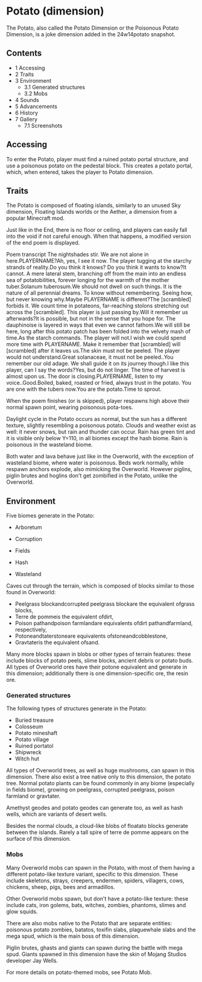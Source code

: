 # Potato (dimension)
The Potato, also called the Potato Dimension or the Poisonous Potato Dimension, is a joke dimension added in the 24w14potato snapshot.

## Contents
- 1 Accessing
- 2 Traits
- 3 Environment
	- 3.1 Generated structures
	- 3.2 Mobs
- 4 Sounds
- 5 Advancements
- 6 History
- 7 Gallery
	- 7.1 Screenshots

## Accessing
To enter the Potato, player must find a ruined potato portal structure, and use a poisonous potato on the pedestal block. This creates a potato portal, which, when entered, takes the player to Potato dimension.

## Traits
The Potato is composed of floating islands, similarly to an unused Sky dimension, Floating Islands worlds or the Aether, a dimension from a popular Minecraft mod. 

Just like in the End, there is no floor or ceiling, and players can easily fall into the void if not careful enough. When that happens, a modified version of the end poem is displayed.


Poem transcript
The nightshades stir. We are not alone in here.PLAYERNAME?Ah, yes, I see it now. The player tugging at the starchy strands of reality.Do you think it knows? Do you think it wants to know?It cannot. A mere lateral stem, branching off from the main into an endless sea of potatobilities, forever longing for the warmth of the mother tuber.Solanum tuberosum.We should not dwell on such things. It is the nature of all perennial dreams. To know without remembering. Seeing how, but never knowing why.Maybe PLAYERNAME is different?The [scrambled] forbids it. We count time in potateons, far-reaching stolons stretching out across the [scrambled]. This player is just passing by.Will it remember us afterwards?It is possible, but not in the sense that you hope for. The dauphinoise is layered in ways that even we cannot fathom.We will still be here, long after this potato patch has been folded into the velvety mash of time.As the starch commands. The player will not.I wish we could spend more time with PLAYERNAME. Make it remember that [scrambled] will [scrambled] after it leaves us.The skin must not be peeled. The player would not understand.Great solanaceae, it must not be peeled..You remember our old adage. We shall guide it on its journey though.I like this player, can I say the words?Yes, but do not linger. The time of harvest is almost upon us. The door is closing.PLAYERNAME, listen to my voice..Good.Boiled, baked, roasted or fried, always trust in the potato. You are one with the tubers now.You are the potato.Time to sprout.


When the poem finishes (or is skipped), player respawns high above their normal spawn point, wearing poisonous pota-toes.

Daylight cycle in the Potato occurs as normal, but the sun has a different texture, slightly resembling a poisonous potato. Clouds and weather exist as well: it never snows, but rain and thunder can occur.  Rain has green tint and it is visible only below Y=110, in all biomes except the hash biome. Rain is poisonous in the wasteland biome.

Both water and lava behave just like in the Overworld, with the exception of wasteland biome, where water is poisonous. Beds work normally, while respawn anchors explode, also mimicking the Overworld. However piglins, piglin brutes and hoglins don't get zombified in the Potato, unlike the Overworld.

## Environment
Five biomes generate in the Potato:

- Arboretum



- Corruption



- Fields



- Hash



- Wasteland



Caves cut through the terrain, which is composed of blocks similar to those found in Overworld:

- Peelgrass blockandcorrupted peelgrass blockare the equivalent ofgrass blocks,
- Terre de pommeis the equivalent ofdirt,
- Poison pathandpoison farmlandare equivalents ofdirt pathandfarmland, respectively,
- Potoneandtaterstoneare equivalents ofstoneandcobblestone,
- Gravtateris the equivalent ofsand.

Many more blocks spawn in blobs or other types of terrain features: these include blocks of potato peels, slime blocks, ancient debris or potato buds. All types of Overworld ores have their potone equivalent and generate in this dimension; additionally there is one dimension-specific ore, the resin ore.

### Generated structures
The following types of structures generate in the Potato:

- Buried treasure
- Colosseum
- Potato mineshaft
- Potato village
- Ruined portatol
- Shipwreck
- Witch hut

All types of Overworld trees, as well as huge mushrooms, can spawn in this dimension. There also exist a tree native only to this dimension, the potato tree. Normal potato plants can be found commonly in any biome (especially in fields biome), growing on peelgrass, corrupted peelgrass, poison farmland or gravtater.

Amethyst geodes and potato geodes can generate too, as well as hash wells, which are variants of desert wells.

Besides the normal clouds, a cloud-like blobs of floatato blocks generate between the islands. Rarely a tall spire of terre de pomme appears on the surface of this dimension.

### Mobs
Many Overworld mobs can spawn in the Potato, with most of them having a different potato-like texture variant, specific to this dimension. These include skeletons, strays, creepers, endermen, spiders, villagers, cows, chickens, sheep, pigs, bees and armadillos.

Other Overworld mobs spawn, but don't have a potato-like texture: these include cats, iron golems, bats, witches, zombies, phantoms, slimes and glow squids.

There are also mobs native to the Potato that are separate entities: poisonous potato zombies, batatos, toxifin slabs, plaguewhale slabs and the mega spud, which is the main boss of this dimension.

Piglin brutes, ghasts and giants can spawn during the battle with mega spud. Giants spawned in this dimension have the skin of Mojang Studios developer Jay Wells.

For more details on potato-themed mobs, see Potato Mob.

